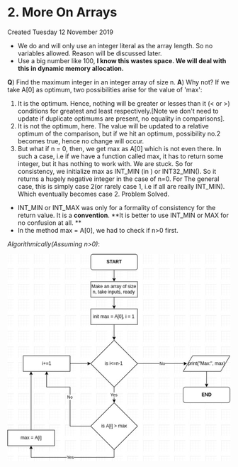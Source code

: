 # 2. More On Arrays
Created Tuesday 12 November 2019


* We do and will only use an integer literal as the array length. So no variables allowed. Reason will be discussed later.
* Use a big number like 100, **I know this wastes space. We will deal with this in dynamic memory allocation.**


**Q**) Find the maximum integer in an integer array of size n.
**A**) Why not? If we take A[0] as optimum, two possibilities arise for the value of 'max':

1. It is the optimum. Hence, nothing will be greater or lesses than it (< or >) conditions for greatest and least respectively.[Note we don't need to update if duplicate optimums are present, no equality in comparisons].
2. It is not the optimum, here. The value will be updated to a relative optimum of the comparison, but if we hit an optimum, possibility no.2 becomes true, hence no change will occur. 
3. But what if n = 0, then, we get max as A[0] which is not even there. In such a case, i.e if we have a function called max, it has to return some integer, but it has nothing to work with. We are stuck. So for consistency, we initialize max as INT_MIN (in <climits>) or INT32_MIN(<iostream>). So it returns a hugely negative integer in the case of n=0. For The general case, this is simply case 2(or rarely case 1, i.e if all are really INT_MIN). Which eventually becomes case 2. Problem Solved. 


* INT_MIN or INT_MAX was only for a formality of consistency for the return value. It is a **convention**. **It is better to use INT_MIN or MAX for no confusion at all. **
* In the method max = A[0], we had to check if n>0 first.

*Algorithmically(Assuming n>0)*:

![](./2._More_On_Arrays/dr_sample001.jpg)

